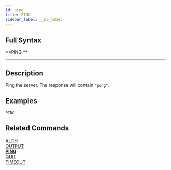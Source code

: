 ```yaml
---
id: ping
title: PING
sidebar_label: __no_label
---
```


## Full Syntax

**PING **

---

## Description

Ping the server. The response will contain `"pong"`.


## Examples

```tile38-cli
PING
```

## Related Commands

[AUTH](../commands/auth.md)<br>
[OUTPUT](../commands/output.md)<br>
**[PING](../commands/ping.md)**<br>
[QUIT](../commands/quit.md)<br>
[TIMEOUT](../commands/timeout.md)<br>